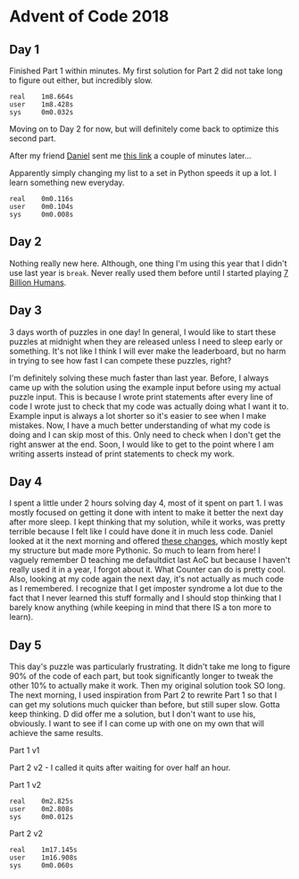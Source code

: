 # Advent of Code 2018

## Day 1

Finished Part 1 within minutes. My first solution for Part 2 did not take long to figure out either, but incredibly slow.

    real    1m8.664s
    user    1m8.428s
    sys     0m0.032s

Moving on to Day 2 for now, but will definitely come back to optimize this second part.

After my friend [Daniel](https://github.com/ephemient) sent me [this link](https://www.reddit.com/comments/a2ajyv) a couple of minutes later...

Apparently simply changing my list to a set in Python speeds it up a lot. I learn something new everyday.

    real    0m0.116s
    user    0m0.104s
    sys     0m0.008s

## Day 2

Nothing really new here. Although, one thing I'm using this year that I didn't use last year is `break`. Never really used them before until I started playing [7 Billion Humans](https://tomorrowcorporation.com/7billionhumans).

## Day 3

3 days worth of puzzles in one day! In general, I would like to start these puzzles at midnight when they are released unless I need to sleep early or something. It's not like I think I will ever make the leaderboard, but no harm in trying to see how fast I can compete these puzzles, right? 

I'm definitely solving these much faster than last year. Before, I always came up with the solution using the example input before using my actual puzzle input. This is because I wrote print statements after every line of code I wrote just to check that my code was actually doing what I want it to. Example input is always a lot shorter so it's easier to see when I make mistakes. Now, I have a much better understanding of what my code is doing and I can skip most of this. Only need to check when I don't get the right answer at the end. Soon, I would like to get to the point where I am writing asserts instead of print statements to check my work.

## Day 4

I spent a little under 2 hours solving day 4, most of it spent on part 1. I was mostly focused on getting it done with intent to make it better the next day after more sleep. I kept thinking that my solution, while it works, was pretty terrible because I felt like I could have done it in much less code. Daniel looked at it the next morning and offered [these changes](https://github.com/ephemient/AoC-2018/blob/patch-1/day4.py), which mostly kept my structure but made more Pythonic. So much to learn from here! I vaguely remember D teaching me defaultdict last AoC but because I haven't really used it in a year, I forgot about it. What Counter can do is pretty cool. Also, looking at my code again the next day, it's not actually as much code as I remembered. I recognize that I get imposter syndrome a lot due to the fact that I never learned this stuff formally and I should stop thinking that I barely know anything (while keeping in mind that there IS a ton more to learn).

## Day 5

This day's puzzle was particularly frustrating. It didn't take me long to figure 90% of the code of each part, but took significantly longer to tweak the other 10% to actually make it work. Then my original solution took SO long. The next morning, I used inspiration from Part 2 to rewrite Part 1 so that I can get my solutions much quicker than before, but still super slow. Gotta keep thinking. D did offer me a solution, but I don't want to use his, obviously. I want to see if I can come up with one on my own that will achieve the same results.

Part 1 v1

Part 2 v2 - I called it quits after waiting for over half an hour.

Part 1 v2

    real    0m2.825s
    user    0m2.808s
    sys     0m0.012s

Part 2 v2

    real    1m17.145s
    user    1m16.908s
    sys     0m0.060s
